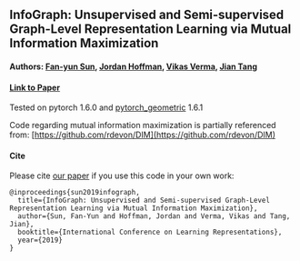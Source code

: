 ## InfoGraph: Unsupervised and Semi-supervised Graph-Level Representation Learning via Mutual Information Maximization
#### Authors: [Fan-yun Sun](https://fanyun-sun.github.io/fanyun-sun.github.io), [Jordan Hoffman](https://jhoffmann.org/), [Vikas Verma](http://vikasverma1077.github.io/), [Jian Tang](https://jian-tang.com/)
#### [Link to Paper](https://openreview.net/forum?id=r1lfF2NYvH)

Tested on pytorch 1.6.0 and [pytorch\_geometric](https://github.com/rusty1s/pytorch_geometric) 1.6.1

Code regarding mutual information maximization is partially referenced from: [https://github.com/rdevon/DIM](https://github.com/rdevon/DIM)

#### Cite

Please cite [our paper](https://openreview.net/pdf?id=r1lfF2NYvH) if you use this code in your own work:

```
@inproceedings{sun2019infograph,
  title={InfoGraph: Unsupervised and Semi-supervised Graph-Level Representation Learning via Mutual Information Maximization},
  author={Sun, Fan-Yun and Hoffman, Jordan and Verma, Vikas and Tang, Jian},
  booktitle={International Conference on Learning Representations},
  year={2019}
}
```
